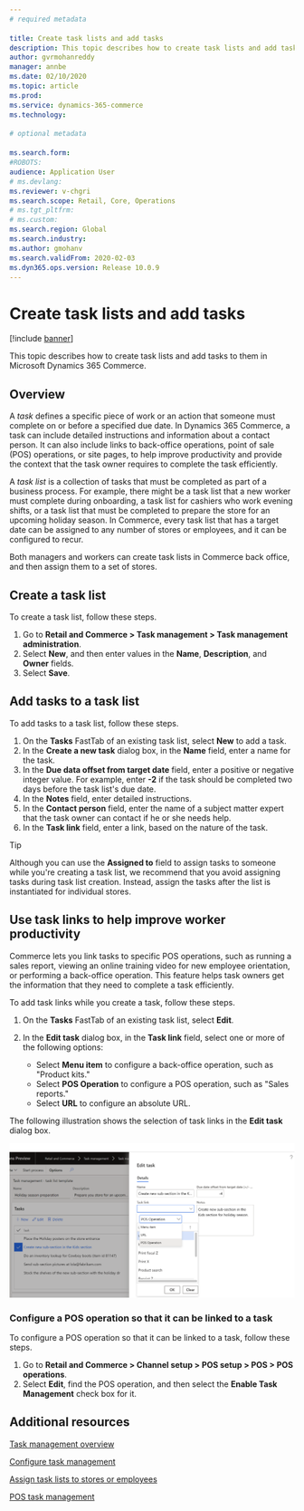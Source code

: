 ```yaml
---
# required metadata

title: Create task lists and add tasks
description: This topic describes how to create task lists and add tasks to them in Microsoft Dynamics 365 Commerce.
author: gvrmohanreddy
manager: annbe
ms.date: 02/10/2020
ms.topic: article
ms.prod: 
ms.service: dynamics-365-commerce
ms.technology: 

# optional metadata

ms.search.form:  
#ROBOTS: 
audience: Application User
# ms.devlang: 
ms.reviewer: v-chgri
ms.search.scope: Retail, Core, Operations
# ms.tgt_pltfrm: 
# ms.custom: 
ms.search.region: Global
ms.search.industry: 
ms.author: gmohanv
ms.search.validFrom: 2020-02-03
ms.dyn365.ops.version: Release 10.0.9
---
```


# Create task lists and add tasks

[!include [banner](includes/banner.md)]

This topic describes how to create task lists and add tasks to them in Microsoft Dynamics 365 Commerce.

## Overview

A *task* defines a specific piece of work or an action that someone must complete on or before a specified due date. In Dynamics 365 Commerce, a task can include detailed instructions and information about a contact person. It can also include links to back-office operations, point of sale (POS) operations, or site pages, to help improve productivity and provide the context that the task owner requires to complete the task efficiently.

A *task list* is a collection of tasks that must be completed as part of a business process. For example, there might be a task list that a new worker must complete during onboarding, a task list for cashiers who work evening shifts, or a task list that must be completed to prepare the store for an upcoming holiday season. In Commerce, every task list that has a target date can be assigned to any number of stores or employees, and it can be configured to recur.

Both managers and workers can create task lists in Commerce back office, and then assign them to a set of stores.

## Create a task list

To create a task list, follow these steps.

1. Go to **Retail and Commerce \> Task management \> Task management administration**.
1. Select **New**, and then enter values in the **Name**, **Description**, and **Owner** fields.
1. Select **Save**.

## Add tasks to a task list

To add tasks to a task list, follow these steps.
 
1. On the **Tasks** FastTab of an existing task list, select **New** to add a task.
1. In the **Create a new task** dialog box, in the **Name** field, enter a name for the task.
1. In the **Due data offset from target date** field, enter a positive or negative integer value. For example, enter **-2** if the task should be completed two days before the task list's due date.
1. In the **Notes** field, enter detailed instructions.
1. In the **Contact person** field, enter the name of a subject matter expert that the task owner can contact if he or she needs help.
1. In the **Task link** field, enter a link, based on the nature of the task.

> [!TIP]
> Although you can use the **Assigned to** field to assign tasks to someone while you're creating a task list, we recommend that you avoid assigning tasks during task list creation. Instead, assign the tasks after the list is instantiated for individual stores.

## Use task links to help improve worker productivity

Commerce lets you link tasks to specific POS operations, such as running a sales report, viewing an online training video for new employee orientation, or performing a back-office operation. This feature helps task owners get the information that they need to complete a task efficiently.

To add task links while you create a task, follow these steps.

1. On the **Tasks** FastTab of an existing task list, select **Edit**.
1. In the **Edit task** dialog box, in the **Task link** field, select one or more of the following options:

    - Select **Menu item** to configure a back-office operation, such as "Product kits."
    - Select **POS Operation** to configure a POS operation, such as "Sales reports."
    - Select **URL** to configure an absolute URL.

The following illustration shows the selection of task links in the **Edit task** dialog box.

![Selecting task links in the Edit task dialog box](media/HQ-POS-Tasks-Linking.png)

### Configure a POS operation so that it can be linked to a task

To configure a POS operation so that it can be linked to a task, follow these steps.

1. Go to **Retail and Commerce \> Channel setup \> POS setup \> POS \> POS operations**.
1. Select **Edit**, find the POS operation, and then select the **Enable Task Management** check box for it.

## Additional resources

[Task management overview](task-mgmt-overview.md)

[Configure task management](task-mgmt-configure.md)

[Assign task lists to stores or employees](task-mgmt-assign-lists.md)

[POS task management](task-mgmt-POS.md)
